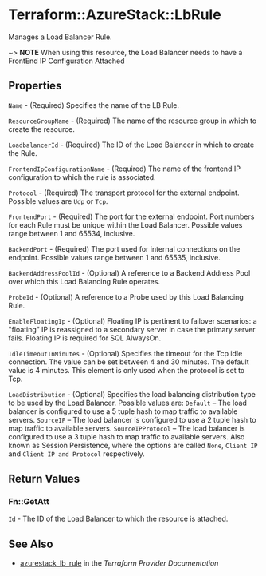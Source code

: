 # Terraform::AzureStack::LbRule

Manages a Load Balancer Rule.

~> **NOTE** When using this resource, the Load Balancer needs to have a FrontEnd IP Configuration Attached

## Properties

`Name` - (Required) Specifies the name of the LB Rule.

`ResourceGroupName` - (Required) The name of the resource group in which to create the resource.

`LoadbalancerId` - (Required) The ID of the Load Balancer in which to create the Rule.

`FrontendIpConfigurationName` - (Required) The name of the frontend IP configuration to which the rule is associated.

`Protocol` - (Required) The transport protocol for the external endpoint. Possible values are `Udp` or `Tcp`.

`FrontendPort` - (Required) The port for the external endpoint. Port numbers for each Rule must be unique within the Load Balancer. Possible values range between 1 and 65534, inclusive.

`BackendPort` - (Required) The port used for internal connections on the endpoint. Possible values range between 1 and 65535, inclusive.

`BackendAddressPoolId` - (Optional) A reference to a Backend Address Pool over which this Load Balancing Rule operates.

`ProbeId` - (Optional) A reference to a Probe used by this Load Balancing Rule.

`EnableFloatingIp` - (Optional) Floating IP is pertinent to failover scenarios: a "floating” IP is reassigned to a secondary server in case the primary server fails. Floating IP is required for SQL AlwaysOn.

`IdleTimeoutInMinutes` - (Optional) Specifies the timeout for the Tcp idle connection. The value can be set between 4 and 30 minutes. The default value is 4 minutes. This element is only used when the protocol is set to Tcp.

`LoadDistribution` - (Optional) Specifies the load balancing distribution type to be used by the Load Balancer. Possible values are: `Default` – The load balancer is configured to use a 5 tuple hash to map traffic to available servers. `SourceIP` – The load balancer is configured to use a 2 tuple hash to map traffic to available servers. `SourceIPProtocol` – The load balancer is configured to use a 3 tuple hash to map traffic to available servers. Also known as Session Persistence, where  the options are called `None`, `Client IP` and `Client IP and Protocol` respectively.


## Return Values

### Fn::GetAtt

`Id` - The ID of the Load Balancer to which the resource is attached.

## See Also

* [azurestack_lb_rule](https://www.terraform.io/docs/providers/azurestack/r/lb_rule.html) in the _Terraform Provider Documentation_